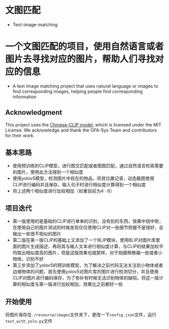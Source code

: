 # 文图匹配
- Text-image-matching
# 一个文图匹配的项目，使用自然语言或者图片去寻找对应的图片，帮助人们寻找对应的信息
- A text image matching project that uses natural language or images to find corresponding images, helping people find corresponding information


## Acknowledgment

This project uses the [Chinese-CLIP model](https://github.com/OFA-Sys/Chinese-CLIP), which is licensed under the MIT License. We acknowledge and thank the OFA-Sys Team and contributors for their work.



## 基本思路

- 使用预训练的CLIP模型，进行图文匹配或者图图匹配，通过自然语言检索需要的图片，使用此方法得到一个相似度
- 使用yolov5模型，检测图片中存在的物品，将其位置记录，动态截图使用CLIP进行编码并且保存，输入句子时进行相似度计算得到一个相似度
- 将上述两个相似度进行加权相加（权重目前为4 : 6）



## 项目迭代

- 第一版使用的是基础的CLIP进行单单的识别，没有别的东西，效果中规中矩，在使用自己的图片测试的时候发现仅仅使用CLIP对一些细节把握不是很好，会输出一些很不相似的图片
- 第二版在第一版CLIP的基础上又添加了一个BLIP模块，使用BLIP对图片库里面的图片生成描述，再将其与输入文本进行相似度计算，与CLIP的结果加权平均取出相似度高的图片，但是这版效果也就那样，对于拍摄稍微偏一些或者小物体，识别不好
- 第三步添加了yolov5的预训练模型，为了解决之前代码无法关注到小物体或者边缘物体的问题，首先使用yolov5对图片库的图片进行检测切分，并且使用CLIP对图片进行编码保存，为了弥补有时候无法识别物体的缺陷，将这一版计算的相似度与第一版进行加权相加，效果比之前都好一些


## 开始使用

将图片保存在`./resource/images`文件夹下，更改一下`config.json`文件，运行`test_with_yolo.py`文件










